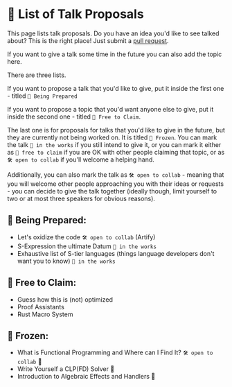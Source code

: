 # 📌 List of Talk Proposals

This page lists talk proposals. Do you have an idea you'd like to see talked about? This is the right place!
Just submit a [pull request](https://github.com/lang-talk/meetups/pulls).

If you want to give a talk some time in the future you can also add the topic here.

There are three lists.

If you want to propose a talk that you'd like to give, put it inside the first one - titled `👷 Being Prepared`

If you want to propose a topic that you'd want anyone else to give, put it inside the second one - titled `🫳 Free to Claim`.

The last one is for proposals for talks that you'd like to give in the future, but they are currently not being worked on.
It is titled `🧊 Frozen`. You can mark the talk `🔧 in the works` if you still intend to give it, or you can mark it either
as `🫳 free to claim` if you are OK with other people claiming that topic, or as `🛠 open to collab` if you'll welcome a helping hand.


Additionally, you can also mark the talk as `🛠 open to collab` - meaning that you will welcome other people approaching you with their ideas or requests - you can decide to give the talk together (ideally though, limit yourself to two or at most three speakers for obvious reasons).


## 👷 Being Prepared:
- Let's oxidize the code `🛠 open to collab` (Artify)
- S-Expression the ultimate Datum `🔧 in the works`
- Exhaustive list of S-tier languages (things language developers don't want you to know) `🔧 in the works`

## 🫳 Free to Claim:

-  Guess how this is (not) optimized
-  Proof Assistants
-  Rust Macro System

## 🧊 Frozen:
- What is Functional Programming and Where can I Find It? `🛠 open to collab` 🧊
- Write Yourself a CLP(FD) Solver 🧊
- Introduction to Algebraic Effects and Handlers 🧊
